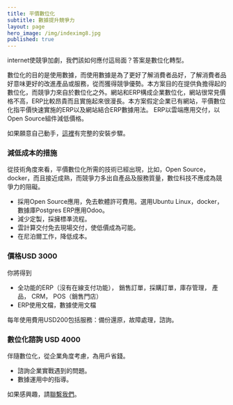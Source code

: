 ```yaml
---
title: 平價數位化
subtitle: 數據提升競爭力
layout: page
hero_image: /img/indeximg8.jpg
published: true
---
```


internet使競爭加劇，我們該如何應付這局面？答案是數位化轉型。

數位化的目的是使用數據，而使用數據是為了更好了解消費者品好，了解消費者品好意味更好的改進產品或服務，從而獲得競爭優勢。本方案目的在提供負擔得起的數位化，而競爭力來自於數位化之外。網站和ERP構成企業數位化，網站很常見價格不高，ERP比較昂貴而且實施起來很漫長。本方案假定企業已有網站，平價數位化指平價快速實施的ERP以及網站結合ERP數據用法。 ERP以雲端應用交付，以Open Source組件減低價格。

如果願意自己動手，[這裡](https://github.com/tacticlink/cheapdigital)有完整的安裝步驟。

### 減低成本的措施

從技術角度來看，平價數位化所需的技術已經出現，比如，Open Source，docker，而且接近成熟，而競爭力多出自產品及服務質量，數位科技不應成為競爭力的阻礙。

- 採用Open Source應用，免去軟體許可費用。選用Ubuntu Linux，docker，數據庫Postgres ERP應用Odoo。
- 減少定製，採擁標凖流程。
- 雲計算交付免去現場交付，使低價成為可能。
- 在尼泊爾工作，降低成本。

### 價格USD 3000

你將得到

- 全功能的ERP（沒有在線支付功能）， 銷售訂單，採購訂單，庫存管理， 產品， CRM， POS（銷售門店）
- ERP使用文檔，數據使用文檔

每年使用費用USD200包括服務：備份還原，故障處理，諮詢。

### 數位化諮詢 USD 4000

伴隨數位化，從企業角度考慮，為用戶省錢。

- 諮詢企業實戰遇到的問題。
- 數據運用中的指導。

如果感興趣，請[聯繫我們](/contact)。 
